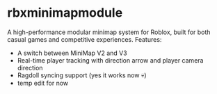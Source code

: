 # rbxminimapmodule
A high-performance modular minimap system for Roblox, built for both casual games and competitive experiences.
Features:
 - A switch between MiniMap V2 and V3
 - Real-time player tracking with direction arrow and player camera direction
 - Ragdoll syncing support (yes it works now 💀)
 - temp edit for now
